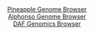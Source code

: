 <div id="Pineapple_Genome_Browser" align="center">
  <a href="https://igv.org/app/?sessionURL=blob:zZJfT9swFMW_iyXQJqWJk7RNE6maQoFByx.VNpSBUOQmTuri2MZ2E9qq3x2DNu2FSfRh0yQ_2FfXvucc_7agxlIRzkAEPNvt2K4LLKAWvJmgSlB8hSqsQFQgqrAFJC6wxCzDINqCAimNkpsLc3OhtVCR4xAtWhViJbeVb6MKbThDjbIzXjkDTimac4k0l8o5kqjmDinrVoPnSAjbzPbtjpMjjRxExYIzxR2BWZk25r30VyktMeMVTqsV1eRdQGr0GI25XaBv8WwSZxlWaoTX53k_Hp3Ht_5Jcv.9O7hPrs9mSXd2OCElQ3olcf_4wDsi46cnssCj8Vk93cBkuLyvpvhlKLMD__jw5EUQiVXfDdye34NhEJhoCMvxy__k2iyyp_PeMqE5xE1Dk.UmuYuXt1VZTKc4ZM2HvntgZwHKs5UhAWQLGUQutHzYtTpet_W2dXsWhKFJR3ICoodHC2iJsifT_rAFei0ML0Dh59U7OhbgMscSRK0QwsANQ6_TDtowDN2dtQUrSf9etKfJTRhAL_a8bloQqg3MeaqYUDZizK6zwi43e2ZZJEJ3l_HV.Hp.lw2no3UxEldSnE_al3_I0gJm9Pv3GaOfUfRPqPuMEFvP90Xt6MA7HYjTH5dTfdYWa3zRC4JnPnBpWB5_DNsbRvuFU3BZIW36TcUcf_JWI0kQ06ZQE0XmhBK9npkceQMi1_MNtiDjlBsOgSznX6AFLbcDv_7G09897l4B">Pineapple Genome Browser</a>
</div>
<div id="Alphonso_Genome_Browser" align="center">
  <a href="https://igv.org/app/?sessionURL=blob:zZNRb9owFIX_i6VWmxQSO4FAIlUTUFoq2GhLIWurKnISJ1hzbM82oYD473OrTXvppPKwaZIf7Cvb95zjz3vQEKWp4CAGvos6LkLAAXolNnNcS0a.4JpoEJeYaeIARUqiCM8JiPegxNrgxe3UnlwZI3XsedTIVo15JVwduLjGO8HxRru5qL2hYAxnQmEjlPYGCjfCo1XT2pAMS.na3oHb8QpssIeZXAmuhScJr9KNvS_9VUorwkVN0nrNDH0VkFo9VmPhlvhTP5n385xoPSHbq.KsP7nqL4PR4uEyHD4sZuNkESanc1pxbNaKnK2WN_3xiX.xHe2W5HqiQ0YHPS7rr2XevjkJzk9Hz5Iqos9QF_WCHkLtl2goL8jz_.TaDnqk8_vdbjGX_CIcR8qH893N7A6tTvxBTzQJfNO5Dw4OYCJfWxZAvlLdGEEngKHT8cPWyxT1HAgjm48SFMSPTw4wCuff7PbHPTBbaYkBmnxfv8LjAKEKokDciiDsoijyO.1uG0YROjh7sFbs74V7sbiNutDv.36YlpQZi3ORai61izl3m7x0q92RaUrYuZ7dJc3nkD3PpnQ2LMqHaTZe3y_1H7J0gG39.oDW6HsU_RPu3iPENdmxsA3Pb9Hltpz12HkZiVXG6smlHi0TOXj7kwXW7HHRlELV2Nj9tmKXP2lrsKKYG1toqKYZZdRsE5ui2IAY.YGFFuSCCUshUFX2ATrQQR348TecweHp8AM-">Alphonso Genome Browser</a>
</div>


<div id="DAF_Genomics_Browser" align="center">
  <a href="https://igv.org/app/?sessionURL=blob:tZFra9swFIb_i2D95Jtsx44NYZiuS7uWjCU4ZiklnNrHsZhluZLctAn57xNex2AXxqADSUicy_vqPEfyiFIx0ZGU.A6dOJQSi6hG7FfA.xYXwFGRtIZWoUUk1iixK5GkR1KD0pAvb0xlo3WvUtetoLZ32AnOSuWowIHeVmLQDZpU23eAw0F0sFdOKbhJ1uBC2zeiU8KFskSlbM_tsdtt92CO77Ht2BK3fGg1G1W3xoQxVjk1GLesq_DpL0b.g7JZ7G1WrLKx_hqfr6pZdn2VrYOLfDOPzjf5x8sij4qzFdt1oAeJM36Yw4IHAYSHZvFwM1_eM9xcnvfrD.pN8O7s4qlnEtWMxnQaTKkXJeRkkVaUg0FAykbSlIZW7E8tPwztl2swicwMpGAkvb2ziJZQfjHpt0ein3sDiih8GEZmFhGyQklSO_G8mCaJPwnj0EsSerKOZJDtK5N8ny.T2PMz34.ce.BGv2btOD4j9GvwtTD.1Nnsf8ZUaD9chhmNpuU8Xu8.N16hKpV8qr3fYYo94_6P36qF5KBN6NvzBQq0Ro1jp39QCU53p68-">DAF Genomics Browser</a>
</div>
